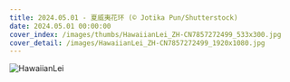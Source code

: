 ```yaml
---
title: 2024.05.01 - 夏威夷花环 (© Jotika Pun/Shutterstock)
date: 2024.05.01 00:00:00
cover_index: /images/thumbs/HawaiianLei_ZH-CN7857272499_533x300.jpg
cover_detail: /images/HawaiianLei_ZH-CN7857272499_1920x1080.jpg
---
```


![HawaiianLei](/images/HawaiianLei_ZH-CN7857272499_1920x1080.jpg)
